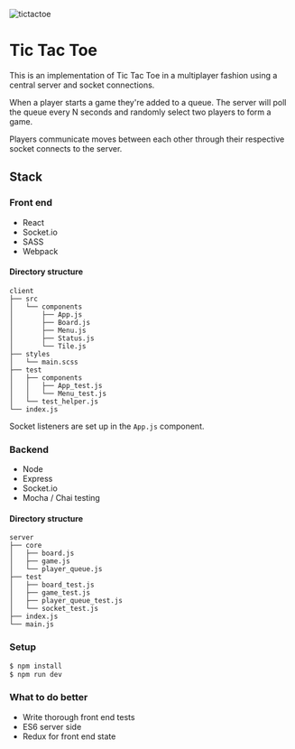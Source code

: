![tictactoe](http://i.imgur.com/6gP9Nfc.png)

# Tic Tac Toe
This is an implementation of Tic Tac Toe in a multiplayer fashion using a central server and socket connections.

When a player starts a game they're added to a queue. The server will poll the queue every N seconds and randomly select two players to form a game.

Players communicate moves between each other through their respective socket connects to the server.

## Stack
### Front end
- React
- Socket.io
- SASS
- Webpack

#### Directory structure
```
client
├── src
│   └── components
│       ├── App.js
│       ├── Board.js
│       ├── Menu.js
│       ├── Status.js
│       └── Tile.js
├── styles
│   └── main.scss
├── test
│   ├── components
│   │   ├── App_test.js
│   │   └── Menu_test.js
│   └── test_helper.js
└── index.js
```

Socket listeners are set up in the `App.js` component.

### Backend
- Node
- Express
- Socket.io
- Mocha / Chai testing

#### Directory structure
```
server
├── core
│   ├── board.js
│   ├── game.js
│   └── player_queue.js
├── test
│   ├── board_test.js
│   ├── game_test.js
│   ├── player_queue_test.js
│   └── socket_test.js
├── index.js
└── main.js
```

### Setup
```bash
$ npm install
$ npm run dev
```

### What to do better
- Write thorough front end tests
- ES6 server side
- Redux for front end state
